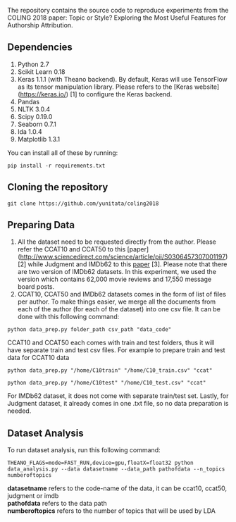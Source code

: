 The repository contains the source code to reproduce experiments from the COLING 2018 paper: Topic or Style? Exploring the Most Useful Features for Authorship Attribution.

Dependencies
------------
1. Python 2.7
2. Scikit Learn 0.18
3. Keras 1.1.1 (with Theano backend). By default, Keras will use TensorFlow as its tensor manipulation library. Please refers to the [Keras website] (https://keras.io/) [1] to configure the Keras backend.
4. Pandas
5. NLTK 3.0.4
6. Scipy 0.19.0
7. Seaborn 0.7.1
8. lda 1.0.4
9. Matplotlib 1.3.1

You can install all of these by running:

```pip install -r requirements.txt```


Cloning the repository
----------------------
```git clone https://github.com/yunitata/coling2018```


Preparing Data
--------------
1. All the dataset need to be requested directly from the author. Please refer the CCAT10 and CCAT50 to this [paper] (http://www.sciencedirect.com/science/article/pii/S0306457307001197) [2] while Judgment and IMDb62 to this [paper](http://www.mitpressjournals.org/doi/pdf/10.1162/COLI_a_00173) [3]. Please note that there are two version of IMDb62 datasets. In this experiment, we used the version which contains 62,000 movie reviews and 17,550 message board posts.
2. CCAT10, CCAT50 and IMDb62 datasets comes in the form of list of files per author. To make things easier, we merge all the documents from each of the author (for each of the dataset) into one csv file. It can be done with this following command:

  ```python data_prep.py folder_path csv_path "data_code"```

  CCAT10 and CCAT50 each comes with train and test folders, thus it will have separate train and test csv files.
  For example to prepare train and test data for CCAT10 data

  ```python data_prep.py "/home/C10train" "/home/C10_train.csv" "ccat"```

  ```python data_prep.py "/home/C10test" "/home/C10_test.csv" "ccat"```
  
  For IMDb62 dataset, it does not come with separate train/test set.
  Lastly, for Judgment dataset, it already comes in one .txt file, so no data preparation is needed.

Dataset Analysis
----------------
To run dataset analysis, run this following command:

```THEANO_FLAGS=mode=FAST_RUN,device=gpu,floatX=float32 python data_analysis.py --data datasetname --data_path pathofdata --n_topics numberoftopics```

**datasetname** refers to the code-name of the data, it can be ccat10, ccat50, judgment or imdb <br />
**pathofdata** refers to the data path <br />
**numberoftopics** refers to the number of topics that will be used by LDA
